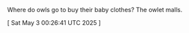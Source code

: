  
Where do owls go to buy their baby clothes? The owlet malls.
 
[ 
Sat May  3 00:26:41 UTC 2025
 ]

